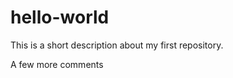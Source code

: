 hello-world
===========

This is a short description about my first repository.

A few more comments
